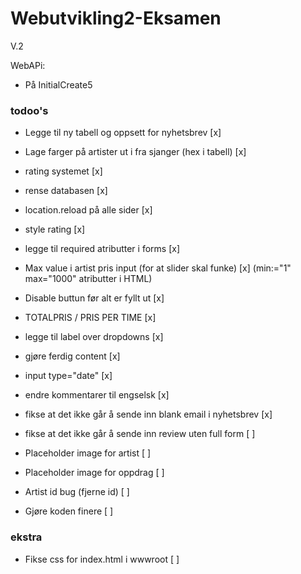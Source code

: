 # Webutvikling2-Eksamen
V.2


WebAPi:
- På InitialCreate5


### todoo's ###
- Legge til ny tabell og oppsett for nyhetsbrev [x]
- Lage farger på artister ut i fra sjanger (hex i tabell) [x]
- rating systemet [x]


- rense databasen [x]
- location.reload på alle sider [x]
- style rating [x]
- legge til required atributter i forms [x]
- Max value i artist pris input (for at slider skal funke) [x] (min:="1" max="1000" atributter i HTML)
- Disable buttun før alt er fyllt ut [x]
- TOTALPRIS / PRIS PER TIME [x]
- legge til label over dropdowns [x] 
- gjøre ferdig content [x]
- input type="date" [x]
- endre kommentarer til engselsk [x]
- fikse at det ikke går å sende inn blank email i nyhetsbrev [x]

- fikse at det ikke går å sende inn review uten full form [ ]
- Placeholder image for artist [ ]
- Placeholder image for oppdrag [ ]
- Artist id bug (fjerne id) [ ]
- Gjøre koden finere [ ]


### ekstra ###
- Fikse css for index.html i wwwroot [ ]